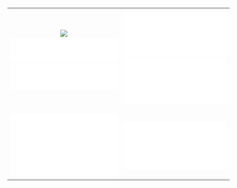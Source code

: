 <table>
  <tr>
    <td>
      <div align="center">
        <picture>
        <source
          srcset="https://github-readme-stats-blue-gamma.vercel.app/api?username=baitianyu-kun&count_private=true&show_icons=true&rank_icon=github&theme=tokyonight"
          media="(prefers-color-scheme: dark)"
        />
        <source
          srcset="https://github-readme-stats-blue-gamma.vercel.app/api?username=baitianyu-kun&count_private=true&show_icons=true&rank_icon=github"
          media="(prefers-color-scheme: light), (prefers-color-scheme: no-preference)"
        />
        <img src="https://github-readme-stats-blue-gamma.vercel.app/api?username=baitianyu-kun&count_private=true&show_icons=true&rank_icon=github" />
      </picture>
      </div>
      <div>
        <img src="/metrics.plugin.languages.svg">
      </div>
      <div>
        <img src="/metrics.plugin.languages.recent.svg">
      </div>
    </td>
    <td>
      <div>
        <img src="/metrics.plugin.isocalendar.svg" alt="isocalendar.halfyear">
      </div>
      <div align="center">
       <img src="github-metrics/achievements.compact.svg">
      </div>
      <div>&nbsp;</div>
    </td>
  </tr>
  <tr>
    <td>
      <div align="center">
        <img src="github-metrics/habits.charts.svg" alt="isocalendar.halfyear">
      </div>
    </td>
    <td>
      <div>
        <img src="github-metrics/followup.indepth.svg" alt="isocalendar.halfyear">
      </div>
    </td>
  </tr>
</table>

<!--<tr>
    <td colspan="2">
      <img align="center" width="10%" src="https://komarev.com/ghpvc/?username=baitianyu-kun">
    </td>
  </tr>-->

<!--<div>
        <img src="/metrics.plugin.languages.svg">
      </div>
      <div>
        <img src="/metrics.plugin.languages.recent.svg">
      </div>-->
<!--<img align="center" width="120%" src="https://repobeats.axiom.co/api/embed/54fada9beef0afb2f6ff9c93b59fa9387f8edbd9.svg">-->
<!--[<img align="left"  width="400" src="/metrics.plugin.isocalendar.svg">](#)
[<img align="right"  width="400" src="/metrics.plugin.languages.svg">](#)
[<img align="right"  width="400" src="/metrics.plugin.languages.recent.svg">](#)-->

<!--<table>
  <tr>
    <td>
      <div align="center">
        <img src="/metrics.plugin.isocalendar.svg" alt="isocalendar.halfyear">
      </div>
    </td>
    <td>
      <div>
        <img src="/metrics.plugin.languages.svg">
      </div>
      <div>
        <img src="/metrics.plugin.languages.recent.svg">
      </div>
    </td>
  </tr>
</table>-->


<!--
**baitianyu-kun/baitianyu-kun** is a ✨ _special_ ✨ repository because its `README.md` (this file) appears on your GitHub profile.

Here are some ideas to get you started:

- 🔭 I’m currently working on ...
- 🌱 I’m currently learning ...
- 👯 I’m looking to collaborate on ...
- 🤔 I’m looking for help with ...
- 💬 Ask me about ...
- 📫 How to reach me: ...
- 😄 Pronouns: ...
- ⚡ Fun fact: ...

-->
